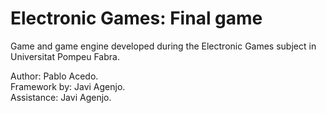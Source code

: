 # Electronic Games: Final game

Game and game engine developed during the Electronic Games subject in Universitat Pompeu Fabra.


Author: Pablo Acedo. <br/>
Framework by: Javi Agenjo. <br/>
Assistance: Javi Agenjo. <br/>
